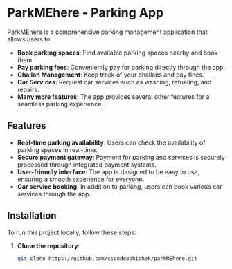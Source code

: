 # ParkMEhere - Parking App

ParkMEhere is a comprehensive parking management application that allows users to:

- **Book parking spaces**: Find available parking spaces nearby and book them.
- **Pay parking fees**: Conveniently pay for parking directly through the app.
- **Challan Management**: Keep track of your challans and pay fines.
- **Car Services**: Request car services such as washing, refueling, and repairs.
- **Many more features**: The app provides several other features for a seamless parking experience.

## Features

- **Real-time parking availability**: Users can check the availability of parking spaces in real-time.
- **Secure payment gateway**: Payment for parking and services is securely processed through integrated payment systems.
- **User-friendly interface**: The app is designed to be easy to use, ensuring a smooth experience for everyone.
- **Car service booking**: In addition to parking, users can book various car services through the app.

## Installation

To run this project locally, follow these steps:

1. **Clone the repository**:
   ```bash
   git clone https://github.com/cscodeabhishek/parkMEhere.git
